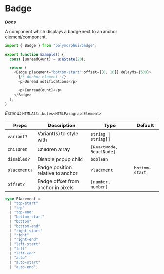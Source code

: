 # Badge

[**_Docs_**](../README.md)

A component which displays a badge next to an anchor element/component.

```typescript jsx
import { Badge } from "polymorphui/badge";

export function Example() {
  const [unreadCount] = useState(20);

  return (
    <Badge placement="bottom-start" offset={[0, 10]} delayMs={500}>
      {/* Anchor element */}
      <p>Unread notifications</p>

      <p>{unreadCount}</p>
    </Badge>
  );
}
```

_Extends_ `HTMLAttributes<HTMLParagraphElement>`

| Props        | Description                        | Type                     | Default        |
|--------------|------------------------------------|--------------------------|----------------|
| `variant?`   | Variant(s) to style with           | `string \| string[]`     |                |
| `children`   | Children array                     | `[ReactNode, ReactNode]` |                |
| `disabled?`  | Disable popup child                | `boolean`                |                |
| `placement?` | Badge position relative to anchor  | `Placement`              | `bottom-start` |
| `offset?`    | Badge offset from anchor in pixels | `[number, number]`       |                |

```typescript
type Placement =
  | "top-start"
  | "top"
  | "top-end"
  | "bottom-start"
  | "bottom"
  | "bottom-end"
  | "right-start"
  | "right"
  | "right-end"
  | "left-start"
  | "left"
  | "left-end"
  | "auto"
  | "auto-start"
  | "auto-end";
```
